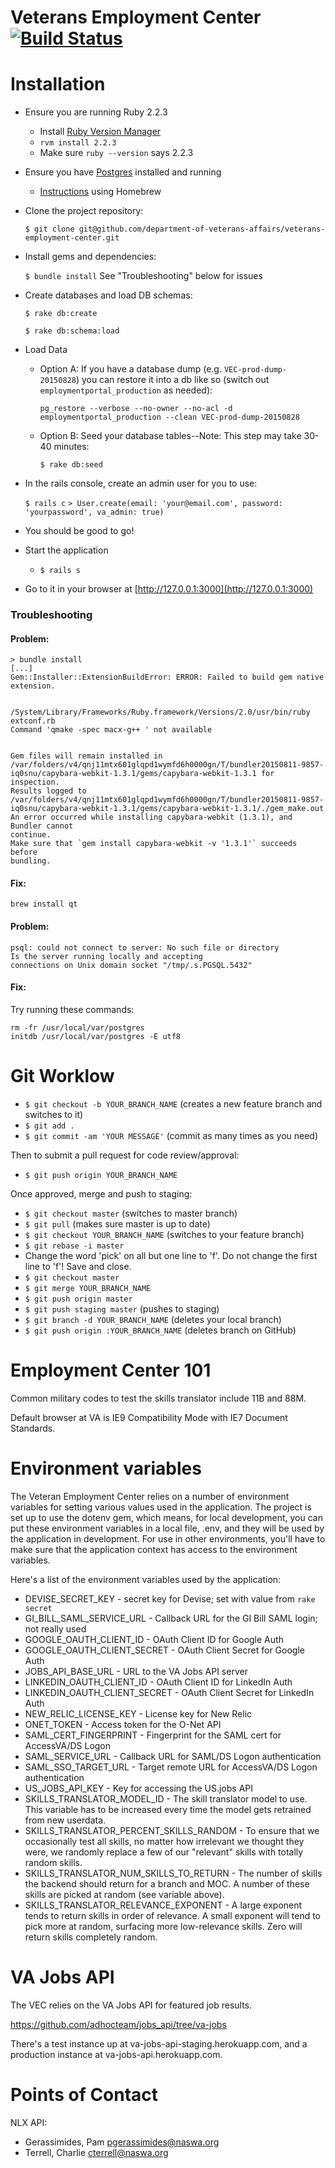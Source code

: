 # Veterans Employment Center [![Build Status](https://api.travis-ci.org/department-of-veterans-affairs/veterans-employment-center.svg?branch=master)](https://api.travis-ci.org/department-of-veterans-affairs/veterans-employment-center)

# Installation
 * Ensure you are running Ruby 2.2.3
   * Install [Ruby Version Manager](http://rvm.io/)
   * `rvm install 2.2.3`
   * Make sure `ruby --version` says 2.2.3

 * Ensure you have [Postgres](http://www.postgresql.org/) installed and running
   * [Instructions](http://www.moncefbelyamani.com/how-to-install-postgresql-on-a-mac-with-homebrew-and-lunchy/) using Homebrew

 * Clone the project repository:

   `$ git clone git@github.com/department-of-veterans-affairs/veterans-employment-center.git`

 * Install gems and dependencies:

   `$ bundle install`
   See "Troubleshooting" below for issues

 * Create databases and load DB schemas:

   `$ rake db:create`

   `$ rake db:schema:load`

 * Load Data

   * Option A: If you have a database dump (e.g. `VEC-prod-dump-20150828`) you can restore it into a db like so (switch out `employmentportal_production` as needed):

       `pg_restore --verbose --no-owner --no-acl -d employmentportal_production --clean VEC-prod-dump-20150828`

   * Option B: Seed your database tables--Note: This step may take 30-40 minutes:

       `$ rake db:seed`

 * In the rails console, create an admin user for you to use:

   `$ rails c`
   `> User.create(email: 'your@email.com', password: 'yourpassword', va_admin: true)`

 * You should be good to go!

  * Start the application

      * `$ rails s`

  * Go to it in your browser at [http://127.0.0.1:3000](http://127.0.0.1:3000)

### Troubleshooting

#### Problem:
```
> bundle install
[...]
Gem::Installer::ExtensionBuildError: ERROR: Failed to build gem native extension.

    /System/Library/Frameworks/Ruby.framework/Versions/2.0/usr/bin/ruby extconf.rb
Command 'qmake -spec macx-g++ ' not available


Gem files will remain installed in /var/folders/v4/qnj11mtx601glqpd1wymfd6h0000gn/T/bundler20150811-9857-iq0snu/capybara-webkit-1.3.1/gems/capybara-webkit-1.3.1 for inspection.
Results logged to /var/folders/v4/qnj11mtx601glqpd1wymfd6h0000gn/T/bundler20150811-9857-iq0snu/capybara-webkit-1.3.1/gems/capybara-webkit-1.3.1/./gem_make.out
An error occurred while installing capybara-webkit (1.3.1), and Bundler cannot
continue.
Make sure that `gem install capybara-webkit -v '1.3.1'` succeeds before
bundling.
```

#### Fix:

`brew install qt`

#### Problem:
```
psql: could not connect to server: No such file or directory
Is the server running locally and accepting
connections on Unix domain socket "/tmp/.s.PGSQL.5432"
```

#### Fix:

Try running these commands:
```
rm -fr /usr/local/var/postgres
initdb /usr/local/var/postgres -E utf8
```


# Git Worklow

  - `$ git checkout -b YOUR_BRANCH_NAME` (creates a new feature branch and switches to it)
  - `$ git add .`
  - `$ git commit -am 'YOUR MESSAGE'` (commit as many times as you need)

  Then to submit a pull request for code review/approval:

  - `$ git push origin YOUR_BRANCH_NAME`

  Once approved, merge and push to staging:

  - `$ git checkout master` (switches to master branch)
  - `$ git pull` (makes sure master is up to date)
  - `$ git checkout YOUR_BRANCH_NAME` (switches to your feature branch)
  - `$ git rebase -i master`
  - Change the word 'pick' on all but one line to 'f'. Do not change the first line to 'f'! Save and close.
  - `$ git checkout master`
  - `$ git merge YOUR_BRANCH_NAME`
  - `$ git push origin master`
  - `$ git push staging master` (pushes to staging)
  - `$ git branch -d YOUR_BRANCH_NAME` (deletes your local branch)
  - `$ git push origin :YOUR_BRANCH_NAME` (deletes branch on GitHub)

# Employment Center 101

Common military codes to test the skills translator include 11B and 88M.

Default browser at VA is IE9 Compatibility Mode with IE7 Document Standards.

# Environment variables

The Veteran Employment Center relies on a number of environment variables for setting various values used in the application. The project is set up to use the dotenv gem, which means, for local development, you can put these environment variables in a local file, .env, and they will be used by the application in development.  For use in other environments, you'll have to make sure that the application context has access to the environment variables.

Here's a list of the environment variables used by the application:

  - DEVISE_SECRET_KEY - secret key for Devise; set with value from `rake secret`
  - GI_BILL_SAML_SERVICE_URL - Callback URL for the GI Bill SAML login; not really used
  - GOOGLE_OAUTH_CLIENT_ID - OAuth Client ID for Google Auth
  - GOOGLE_OAUTH_CLIENT_SECRET - OAuth Client Secret for Google Auth
  - JOBS_API_BASE_URL - URL to the VA Jobs API server
  - LINKEDIN_OAUTH_CLIENT_ID - OAuth Client ID for LinkedIn Auth
  - LINKEDIN_OAUTH_CLIENT_SECRET - OAuth Client Secret for LinkedIn Auth
  - NEW_RELIC_LICENSE_KEY - License key for New Relic
  - ONET_TOKEN - Access token for the O-Net API
  - SAML_CERT_FINGERPRINT - Fingerprint for the SAML cert for AccessVA/DS Logon
  - SAML_SERVICE_URL - Callback URL for SAML/DS Logon authentication
  - SAML_SSO_TARGET_URL - Target remote URL for AccessVA/DS Logon authentication
  - US_JOBS_API_KEY - Key for accessing the US.jobs API
  - SKILLS_TRANSLATOR_MODEL_ID - The skill translator model to use. This variable has to be increased every time the model gets retrained from new userdata.
  - SKILLS_TRANSLATOR_PERCENT_SKILLS_RANDOM - To ensure that we occasionally test all skills, no matter how irrelevant we thought they were, we randomly replace a few of our "relevant" skills with totally random skills.
  - SKILLS_TRANSLATOR_NUM_SKILLS_TO_RETURN - The number of skills the backend should return for a branch and MOC. A number of these skills are picked at random (see variable above).
  - SKILLS_TRANSLATOR_RELEVANCE_EXPONENT - A large exponent tends to return skills in order of relevance. A small exponent will tend to pick more at random, surfacing more low-relevance skills. Zero will return skills completely random.

# VA Jobs API

The VEC relies on the VA Jobs API for featured job results.

  https://github.com/adhocteam/jobs_api/tree/va-jobs

There's a test instance up at va-jobs-api-staging.herokuapp.com, and a production instance at va-jobs-api.herokuapp.com.

# Points of Contact

NLX API:
- Gerassimides, Pam <pgerassimides@naswa.org>
- Terrell, Charlie <cterrell@naswa.org>
